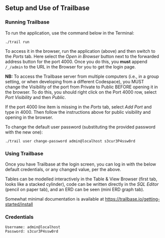 ## Setup and Use of Trailbase

### Running Trailbase

To run the application, use the command below in the Terminal:

`./trail run`

To access it in the browser, run the application (above) and then switch to the _Ports_ tab. Here select the _Open in Browser_ button next to the forwarded address button for the port 4000. Once you do this, you **must** append `/_/admin` to the URL in the Browser for you to get the login page.

**NB:** To access the Trailbase server from multiple computers (i.e., in a group setting, or when developing from a different Codespace), you MUST change the Visibility of the port from Private to Public BEFORE opening it in the browser. To do this, you should right click on the Port 4000 row, select _Port Visibility_ and then _Public_.

If the port 4000 line item is missing in the _Ports_ tab, select _Add Port_ and type in 4000. Then follow the instructions above for public visibility and opening in the browser.

To change the default user password (substituting the provided password with the new one):

`./trail user change-password admin@localhost s3cur3P4ssw0rd`

### Using Trailbase

Once you have Trailbase at the login screen, you can log in with the below default credentials, or any changed value, per the above.

Tables can be modelled interactively in the Table & View Browser (first tab, looks like a stacked cylinder), code can be written directly in the _SQL Editor_ (pencil on paper tab), and an ERD can be seen (mini ERD graph tab).

Somewhat minimal documentation is available at https://trailbase.io/getting-started/install


### Credentials
```
Username: admin@localhost
Password: s3cur3P4ssw0rd
```